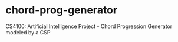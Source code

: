 # chord-prog-generator
CS4100: Artificial Intelligence Project - Chord Progression Generator modeled by a CSP
